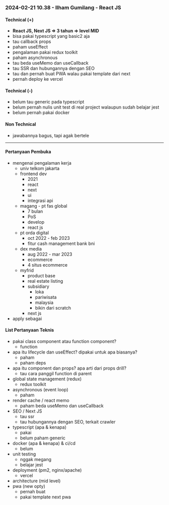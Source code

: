### 2024-02-21 10.38 - Ilham Gumilang - React JS

#### Technical (+) 

- **React JS, Next JS => 3 tahun => level MID**  
- bisa pakai typescript yang basic2 aja
- tau callback props
- paham useEffect
- pengalaman pakai redux toolkit
- paham asynchronous
- tau beda useMemo dan useCallback
- tau SSR dan hubungannya dengan SEO
- tau dan pernah buat PWA walau pakai template dari next
- pernah deploy ke vercel 

#### Technical (-)  

- belum tau generic pada typescript
- belum pernah nulis unit test di real project walaupun sudah belajar jest
- belum pernah pakai docker

#### Non Technical  

- jawabannya bagus, tapi agak bertele

---

#### Pertanyaan Pembuka

- mengenai pengalaman kerja  
	- univ telkom jakarta
	- frontend dev
		- 2021
		- react 
		- next
		- ui
		- integrasi api
	- magang - pt fas global
		- 7  bulan
		- PoS
		- develop
		- react js
	- pt orda digital
		- oct 2022 - feb 2023
		- fitur cash management bank bni
	- dex media
		- aug 2022 - mar 2023
		- ecommerce
		- 4 situs ecommerce
	- myfrid
		- product base
		- real estate listing
		- subsidiary
			- loka
			- pariwisata
			- malaysia
			- bikin dari scratch
		- next js
- apply sebagai


#### List Pertanyaan Teknis

- pakai class component atau function component?
	- function
- apa itu lifecycle dan useEffect? dipakai untuk apa biasanya?
	- paham
	- paham deps
- apa itu component dan props? apa arti dari props drill?
	- tau cara panggil function di parent
- global state management (redux)  
	- redux toolkit
- asynchronous (event loop)  
	- paham
- render cache / react memo  
	- paham beda useMemo dan useCallback
- SEO / Next JS  
	- tau ssr
	- tau hubungannya dengan SEO, terkait crawler
- typescript (apa & kenapa)  
	- pakai
	- belum paham generic
- docker (apa & kenapa) & ci/cd  
	- belum
- unit testing
	- nggak megang
	- belajar jest  
- deployment (pm2, nginx/apache) 
	- vercel 
- architecture (mid level)  
- pwa (new opty)
	- pernah buat
	- pakai template next pwa